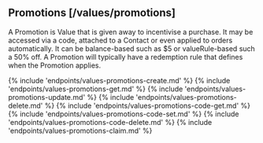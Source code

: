 ## Promotions [/values/promotions]

A Promotion is Value that is given away to incentivise a purchase.  It may be accessed via a code, attached to a Contact or even applied to orders automatically.  It can be balance-based such as $5 or valueRule-based such a 50% off.  A Promotion will typically have a redemption rule that defines when the Promotion applies. 

{% include 'endpoints/values-promotions-create.md' %}
{% include 'endpoints/values-promotions-get.md' %}
{% include 'endpoints/values-promotions-update.md' %}
{% include 'endpoints/values-promotions-delete.md' %}
{% include 'endpoints/values-promotions-code-get.md' %}
{% include 'endpoints/values-promotions-code-set.md' %}
{% include 'endpoints/values-promotions-code-delete.md' %}
{% include 'endpoints/values-promotions-claim.md' %}
